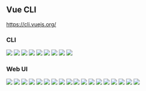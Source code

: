 ## Vue CLI

https://cli.vuejs.org/

### CLI

![](images/1.png)
![](images/2.png)
![](images/3.png)
![](images/4.png)
![](images/5.png)
![](images/6.png)
![](images/7.png)
![](images/8.png)
![](images/9.png)

### Web UI

![](images/10.png)
![](images/11.png)
![](images/12.png)
![](images/13.png)
![](images/14.png)
![](images/15.png)
![](images/16.png)
![](images/17.png)
![](images/18.png)
![](images/19.png)
![](images/20.png)
![](images/21.png)
![](images/22.png)
![](images/23.png)
![](images/24.png)
![](images/25.png)
![](images/26.png)
![](images/27.png)
